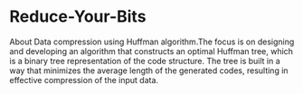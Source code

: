 # Reduce-Your-Bits
About Data compression using Huffman algorithm.The focus is on designing and developing an algorithm that constructs an optimal Huffman tree, which is a binary tree representation of the code structure. The tree is built in a way that minimizes the average length of the generated codes, resulting in effective compression of the input data.
